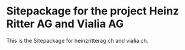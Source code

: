 # Sitepackage for the project Heinz Ritter AG and Vialia AG

This is the Sitepackage for heinzritterag.ch and vialia.ch.
